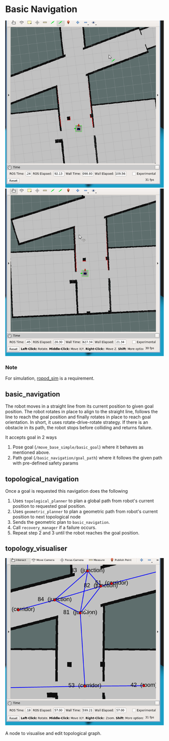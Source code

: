 # Basic Navigation

![rviz-corridor-junction-corridor](docs/rviz_corridor_junction_corridor.gif)
![rviz-spline-based-replanning](docs/rviz_spline_based_replanning.gif)

### Note
For simulation, [ropod\_sim](https://github.com/DharminB/ropod_sim) is a requirement.

## basic\_navigation

The robot moves in a straight line from its current position to given goal position. The robot
rotates in place to align to the straight line, follows the line to reach the
goal position and finally rotates in place to reach goal orientation.
In short, it uses rotate-drive-rotate strategy.
If there is an obstacle in its path, the robot stops before colliding and
returns failure.

It accepts goal in 2 ways
1. Pose goal (`/move_base_simple/basic_goal`) where it behaves as mentioned above.
2. Path goal (`/basic_navigation/goal_path`) where it follows the given path
   with pre-defined safety params


## topological\_navigation

Once a goal is requested this navigation does the following
1. Uses `topological_planner` to plan a global path from robot's current position to requested goal position.
2. Uses `geometric_planner` to plan a geometric path from robot's current
   position to next topological node
3. Sends the geometric plan to `basic_navigation`.
4. Call `recovery_manager` if a failure occurs.
5. Repeat step 2 and 3 until the robot reaches the goal position.


## topology\_visualiser

![rviz-topology-vis](docs/rviz_topology_vis.gif)

A node to visualise and edit topological graph.
